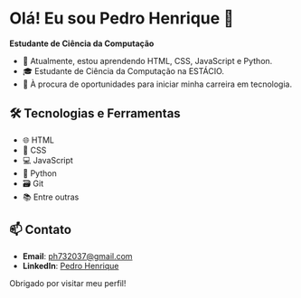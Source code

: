 # Olá! Eu sou Pedro Henrique 👋

**Estudante de Ciência da Computação** 

- 🌱 Atualmente, estou aprendendo HTML, CSS, JavaScript e Python.
- 🎓 Estudante de Ciência da Computação na ESTÁCIO.
- 💼 À procura de oportunidades para iniciar minha carreira em tecnologia.
  

## 🛠️ Tecnologias e Ferramentas
- 🌐 HTML
- 🎨 CSS
- 💻 JavaScript
- 🐍 Python
- 🗃️ Git
- 📚 Entre outras

## 📫 Contato
- **Email**: [ph732037@gmail.com](mailto:ph732037@gmail.com)
- **LinkedIn**: [Pedro Henrique](https://www.linkedin.com/in/pedro-henrique)

Obrigado por visitar meu perfil!
